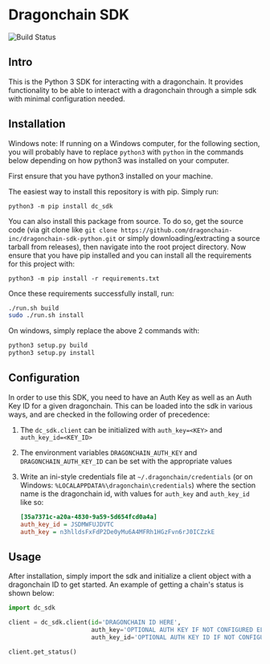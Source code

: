 # Dragonchain SDK

![Build Status](https://codebuild.us-west-2.amazonaws.com/badges?uuid=eyJlbmNyeXB0ZWREYXRhIjoieXNKb0Q3Y2doNkVsMFRZdHVqVWwyTm5lWjBjLzFVYjZCRFlhci9DbUo0aE9lcTlzQ3ErcitsV0NwSUlNVzJuMldFeEJUQUk5dnRlaXVTbUdpNW55NmFNPSIsIml2UGFyYW1ldGVyU3BlYyI6Ii9USGRmNEgxeE5wUU9FMVciLCJtYXRlcmlhbFNldFNlcmlhbCI6MX0%3D&branch=master)

## Intro

This is the Python 3 SDK for interacting with a dragonchain.
It provides functionality to be able to interact with a dragonchain through a simple sdk with minimal configuration needed.

## Installation

Windows note: If running on a Windows computer, for the following section, you will probably have to replace `python3` with `python` in the commands below depending on how python3 was installed on your computer.

First ensure that you have python3 installed on your machine.

The easiest way to install this repository is with pip. Simply run:

    python3 -m pip install dc_sdk

You can also install this package from source. To do so, get the source code (via git clone like `git clone https://github.com/dragonchain-inc/dragonchain-sdk-python.git` or simply downloading/extracting a source tarball from releases), then navigate into the root project directory. Now ensure that you have pip installed and you can install all the requirements for this project with:

    python3 -m pip install -r requirements.txt

Once these requirements successfully install, run:

```sh
./run.sh build
sudo ./run.sh install
```

On windows, simply replace the above 2 commands with:

```bat
python3 setup.py build
python3 setup.py install
```

## Configuration

In order to use this SDK, you need to have an Auth Key as well as an Auth Key ID for a given dragonchain. This can be loaded into the sdk in various ways, and are checked in the following order of precedence:

1. The `dc_sdk.client` can be initialized with `auth_key=<KEY>` and `auth_key_id=<KEY_ID>`
2. The environment variables `DRAGONCHAIN_AUTH_KEY` and `DRAGONCHAIN_AUTH_KEY_ID` can be set with the appropriate values
3. Write an ini-style credentials file at `~/.dragonchain/credentials` (or on Windows: `%LOCALAPPDATA%\dragonchain\credentials`) where the section name is the dragonchain id, with values for `auth_key` and `auth_key_id` like so:

    ```ini
    [35a7371c-a20a-4830-9a59-5d654fcd0a4a]
    auth_key_id = JSDMWFUJDVTC
    auth_key = n3hlldsFxFdP2De0yMu6A4MFRh1HGzFvn6rJ0ICZzkE
    ```

## Usage

After installation, simply import the sdk and initialize a client object with a dragonchain ID to get started.
An example of getting a chain's status is shown below:

```python
import dc_sdk

client = dc_sdk.client(id='DRAGONCHAIN ID HERE',
                       auth_key='OPTIONAL AUTH KEY IF NOT CONFIGURED ELSEWHERE',
                       auth_key_id='OPTIONAL AUTH KEY ID IF NOT CONFIGURED ELSEWHERE')

client.get_status()
```
